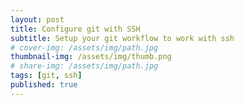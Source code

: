 ```yaml
---
layout: post
title: Configure git with SSH
subtitle: Setup your git workflow to work with ssh 
# cover-img: /assets/img/path.jpg
thumbnail-img: /assets/img/thumb.png
# share-img: /assets/img/path.jpg
tags: [git, ssh]
published: true
---
```


